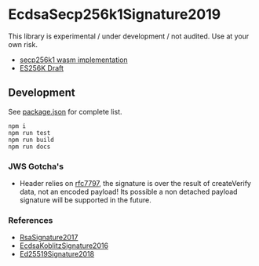 # EcdsaSecp256k1Signature2019

This library is experimental / under development / not audited. Use at your own risk.

- [secp256k1 wasm implementation](https://github.com/bitauth/bitcoin-ts)
- [ES256K Draft](https://tools.ietf.org/html/draft-ietf-cose-webauthn-algorithms-01)

## Development

See [package.json](./package.json) for complete list.

```
npm i
npm run test
npm run build
npm run docs
```

### JWS Gotcha's

- Header relies on [rfc7797](https://tools.ietf.org/html/rfc7797), the signature is over the result of createVerify data, not an encoded payload! Its possible a non detached payload signature will be supported in the future.

### References

- [RsaSignature2017](https://github.com/transmute-industries/RsaSignature2017)
- [EcdsaKoblitzSignature2016](https://github.com/transmute-industries/EcdsaKoblitzSignature2016)
- [Ed25519Signature2018](https://github.com/transmute-industries/Ed25519Signature2018)
